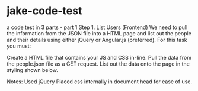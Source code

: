 # jake-code-test
a code test in 3 parts - part 1
Step 1. List Users (Frontend)
We need to pull the information from the JSON file into a HTML page and list out the people and their details using either jQuery or Angular.js (preferred). For this task you must:

Create a HTML file that contains your JS and CSS in-line.
Pull the data from the people.json file as a GET request.
List out the data onto the page in the styling shown below.

Notes:
Used jQuery
Placed css internally in document head for ease of use.

